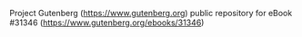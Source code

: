 Project Gutenberg (https://www.gutenberg.org) public repository for eBook #31346 (https://www.gutenberg.org/ebooks/31346)
